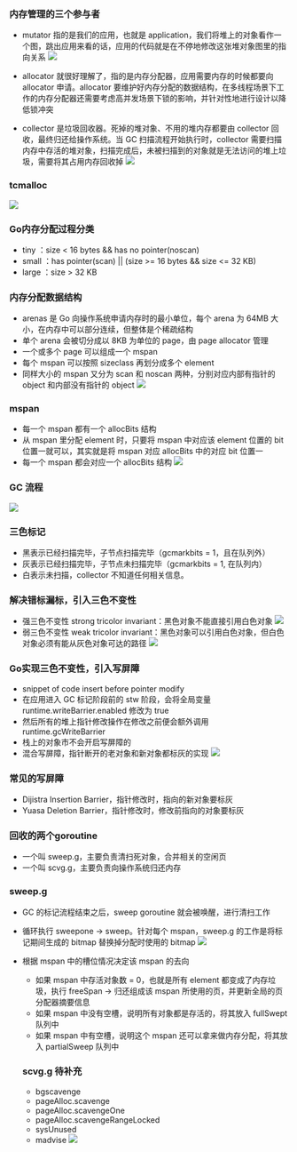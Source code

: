 ### 内存管理的三个参与者
- mutator 指的是我们的应用，也就是 application，我们将堆上的对象看作一个图，跳出应用来看的话，应用的代码就是在不停地修改这张堆对象图里的指向关系
![](http://image.heysq.com/wiki/go/mutator.png)


- allocator 就很好理解了，指的是内存分配器，应用需要内存的时候都要向 allocator 申请。allocator 要维护好内存分配的数据结构，在多线程场景下工作的内存分配器还需要考虑高并发场景下锁的影响，并针对性地进行设计以降低锁冲突
- collector 是垃圾回收器。死掉的堆对象、不用的堆内存都要由 collector 回收，最终归还给操作系统。当 GC 扫描流程开始执行时，collector 需要扫描内存中存活的堆对象，扫描完成后，未被扫描到的对象就是无法访问的堆上垃圾，需要将其占用内存回收掉
![](http://image.heysq.com/wiki/go/neicunguanli.png)

### tcmalloc
![](http://image.heysq.com/wiki/go/tcmalloc.png)

### Go内存分配过程分类
- tiny ：size < 16 bytes && has no pointer(noscan)
- small ：has pointer(scan) || (size >= 16 bytes && size <= 32 KB)
- large ：size > 32 KB

### 内存分配数据结构
- arenas 是 Go 向操作系统申请内存时的最小单位，每个 arena 为 64MB 大小，在内存中可以部分连续，但整体是个稀疏结构
- 单个 arena 会被切分成以 8KB 为单位的 page，由 page allocator 管理
- 一个或多个 page 可以组成一个 mspan
- 每个 mspan 可以按照 sizeclass 再划分成多个 element
- 同样大小的 mspan 又分为 scan 和 noscan 两种，分别对应内部有指针的 object 和内部没有指针的 object
![](http://image.heysq.com/wiki/go/neicunshuju.png)

### mspan
- 每一个 mspan 都有一个 allocBits 结构
- 从 mspan 里分配 element 时，只要将 mspan 中对应该 element 位置的 bit 位置一就可以，其实就是将 mspan 对应 allocBits 中的对应 bit 位置一
- 每一个 mspan 都会对应一个 allocBits 结构
![](http://image.heysq.com/wiki/go/mspanbitmap.png)


### GC 流程
![](http://image.heysq.com/wiki/go/gc.png)

### 三色标记
- 黑表示已经扫描完毕，子节点扫描完毕（gcmarkbits = 1，且在队列外）
- 灰表示已经扫描完毕，子节点未扫描完毕（gcmarkbits = 1, 在队列内）
- 白表示未扫描，collector 不知道任何相关信息。

### 解决错标漏标，引入三色不变性
- 强三色不变性 strong tricolor invariant：黑色对象不能直接引用白色对象
![](http://image.heysq.com/wiki/go/qiangsanse.png)
- 弱三色不变性 weak tricolor invariant：黑色对象可以引用白色对象，但白色对象必须有能从灰色对象可达的路径
![](http://image.heysq.com/wiki/go/ruosanse.png)

### Go实现三色不变性，引入写屏障
- snippet of code insert before pointer modify
- 在应用进入 GC 标记阶段前的 stw 阶段，会将全局变量 runtime.writeBarrier.enabled 修改为 true
- 然后所有的堆上指针修改操作在修改之前便会额外调用 runtime.gcWriteBarrier
- 栈上的对象市不会开启写屏障的
- 混合写屏障，指针断开的老对象和新对象都标灰的实现
![](http://image.heysq.com/wiki/go/hunhexiepingzhang.png)
### 常见的写屏障
- Dijistra Insertion Barrier，指针修改时，指向的新对象要标灰
- Yuasa Deletion Barrier，指针修改时，修改前指向的对象要标灰

### 回收的两个goroutine
- 一个叫 sweep.g，主要负责清扫死对象，合并相关的空闲页
- 一个叫 scvg.g，主要负责向操作系统归还内存

### sweep.g
- GC 的标记流程结束之后，sweep goroutine 就会被唤醒，进行清扫工作
- 循环执行 sweepone -> sweep。针对每个 mspan，sweep.g 的工作是将标记期间生成的 bitmap 替换掉分配时使用的 bitmap
![](http://image.heysq.com/wiki/go/sweepg.png)
- 根据 mspan 中的槽位情况决定该 mspan 的去向
    - 如果 mspan 中存活对象数 = 0，也就是所有 element 都变成了内存垃圾，执行 freeSpan -> 归还组成该 mspan 所使用的页，并更新全局的页分配器摘要信息
    - 如果 mspan 中没有空槽，说明所有对象都是存活的，将其放入 fullSwept 队列中
    - 如果 mspan 中有空槽，说明这个 mspan 还可以拿来做内存分配，将其放入 partialSweep 队列中

    ### scvg.g 待补充
    - bgscavenge
    - pageAlloc.scavenge
    - pageAlloc.scavengeOne
    - pageAlloc.scavengeRangeLocked
    - sysUnused
    - madvise
    ![](http://image.heysq.com/wiki/go/madvise.png)